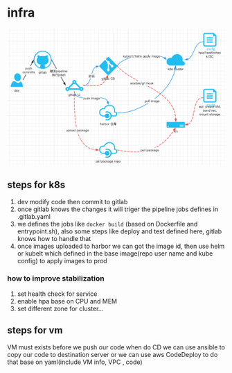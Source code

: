 # infra
![infra](./infra.png)

## steps for k8s
1. dev modify code then commit to gitlab
2. once gitlab knows the changes it will triger the pipeline jobs defines in .gitlab.yaml
3. we defines the jobs like `docker build` (based on Dockerfile and entrypoint.sh), also some steps like deploy and test defined here, gitlab knows how to handle that
4. once images uploaded to harbor we can got the image id, then use helm or kubelt which defined in the base image(repo user name and kube config) to apply images to prod

### how to improve stabilization
1. set health check for service
2. enable hpa base on CPU and MEM
3. set different zone for cluster...

## steps for vm

VM must exists before we push our code when do CD we can use ansible to copy our code to destination server or we can use aws CodeDeploy to do that base on yaml(include VM info, VPC , code)